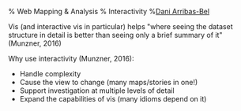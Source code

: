% Web Mapping & Analysis
% Interactivity
%[Dani Arribas-Bel](http://darribas.org)

Vis (and interactive vis in particular) helps "where seeing the dataset
structure in detail is better than seeing only a brief summary of it"
(Munzner, 2016)

Why use interactivity (Munzner, 2016):

- Handle complexity
- Cause the view to change (many maps/stories in one!)
- Support investigation at multiple levels of detail
- Expand the capabilities of vis (many idioms depend on it)

